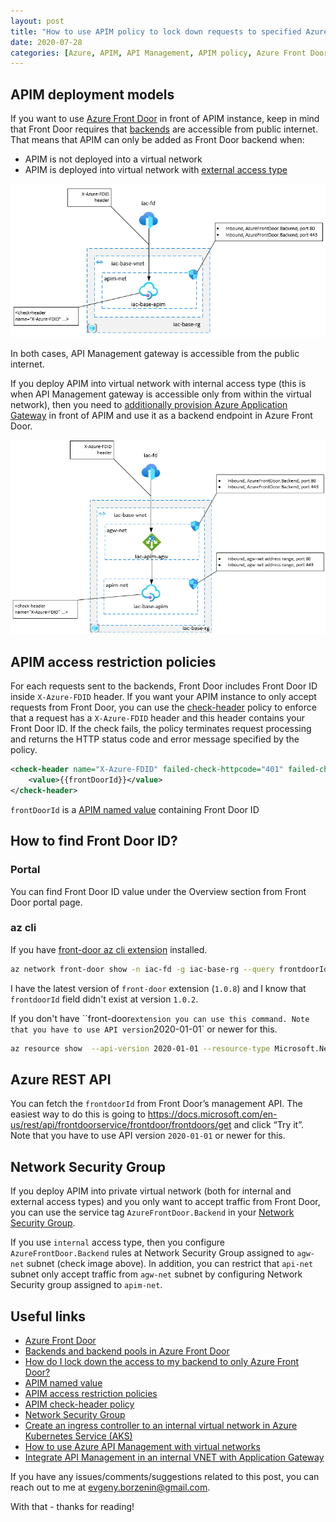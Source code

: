 ```yaml
---
layout: post
title: "How to use APIM policy to lock down requests to specified Azure Front Door instance?"
date: 2020-07-28
categories: [Azure, APIM, API Management, APIM policy, Azure Front Door]
---
```


## APIM deployment models

If you want to use [Azure Front Door](https://azure.microsoft.com/en-us/services/frontdoor/#overview) in front of APIM instance, keep in mind that Front Door requires that [backends](https://docs.microsoft.com/en-us/azure/frontdoor/front-door-backend-pool) are accessible from public internet. That means that APIM can only be added as Front Door backend when:

* APIM is not deployed into a virtual network
* APIM is deployed into virtual network with [external access type](https://docs.microsoft.com/en-us/azure/api-management/api-management-using-with-vnet)

![apim-internal](/images/2020-07-28-apim-external.png)

In both cases, API Management gateway is accessible from the public internet.

If you deploy APIM into virtual network with internal access type (this is when API Management gateway is accessible only from within the virtual network), then you need to [additionally provision Azure Application Gateway](https://docs.microsoft.com/en-us/azure/api-management/api-management-howto-integrate-internal-vnet-appgateway) in front of APIM and use it as a backend endpoint in Azure Front Door.

![apim-internal](/images/2020-07-28-apim-internal.png)

## APIM access restriction policies

For each requests sent to the backends, Front Door includes Front Door ID inside `X-Azure-FDID` header. If you want your APIM instance to only accept requests from Front Door, you can use the [check-header](https://docs.microsoft.com/en-us/azure/api-management/api-management-access-restriction-policies#CheckHTTPHeader) policy to enforce that a request has a `X-Azure-FDID` header and this header contains your Front Door ID. If the check fails, the policy terminates request processing and returns the HTTP status code and error message specified by the policy.

```xml
<check-header name="X-Azure-FDID" failed-check-httpcode="401" failed-check-error-message="Not authorized" ignore-case="false">
    <value>{{frontDoorId}}</value>
</check-header>
```

`frontDoorId` is a [APIM named value](https://docs.microsoft.com/en-us/azure/api-management/api-management-howto-properties) containing Front Door ID

## How to find Front Door ID?

### Portal

You can find Front Door ID value under the Overview section from Front Door portal page.

### az cli

If you have [front-door az cli extension](https://github.com/Azure/azure-cli-extensions/tree/master/src/front-door) installed.

```bash
az network front-door show -n iac-fd -g iac-base-rg --query frontdoorId
```

I have the latest version of `front-door` extension  (`1.0.8`) and I know that `frontdoorId` field didn't exist at version `1.0.2`.

If you don't have ``front-door` extension you can use this command. Note that you have to use API version `2020-01-01` or newer for this.

```bash
az resource show  --api-version 2020-01-01 --resource-type Microsoft.Network/frontdoors --name iac-fd --resource-group iac-base-rg --query properties.frontdoorId
```

## Azure REST API

You can fetch the `frontdoorId` from Front Door’s management API. The easiest way to do this is going to https://docs.microsoft.com/en-us/rest/api/frontdoorservice/frontdoor/frontdoors/get and click “Try it”. Note that you have to use API version `2020-01-01` or newer for this.

## Network Security Group

If you deploy APIM into private virtual network (both for internal and external access types) and you only want to accept traffic from Front Door, you can use the service tag `AzureFrontDoor.Backend` in your [Network Security Group](https://docs.microsoft.com/en-us/azure/virtual-network/security-overview).

If you use `internal` access type, then you configure `AzureFrontDoor.Backend` rules at Network Security Group assigned to `agw-net` subnet (check image above). In addition, you can restrict that `api-net` subnet only accept traffic from `agw-net` subnet by configuring Network Security group assigned to `apim-net`. 

## Useful links

* [Azure Front Door](https://azure.microsoft.com/en-us/services/frontdoor/#overview)
* [Backends and backend pools in Azure Front Door](https://docs.microsoft.com/en-us/azure/frontdoor/front-door-backend-pool)
* [How do I lock down the access to my backend to only Azure Front Door?](https://docs.microsoft.com/en-us/azure/frontdoor/front-door-faq#how-do-i-lock-down-the-access-to-my-backend-to-only-azure-front-door)
* [APIM named value](https://docs.microsoft.com/en-us/azure/api-management/api-management-howto-properties)
* [APIM access restriction policies](https://docs.microsoft.com/en-us/azure/api-management/api-management-access-restriction-policies)
* [APIM check-header policy](https://docs.microsoft.com/en-us/azure/api-management/api-management-access-restriction-policies#CheckHTTPHeader)
* [Network Security Group](https://docs.microsoft.com/en-us/azure/virtual-network/security-overview)
* [Create an ingress controller to an internal virtual network in Azure Kubernetes Service (AKS)](https://docs.microsoft.com/en-us/azure/aks/ingress-internal-ip)
* [How to use Azure API Management with virtual networks](https://docs.microsoft.com/en-us/azure/api-management/api-management-using-with-vnet)
* [Integrate API Management in an internal VNET with Application Gateway](https://docs.microsoft.com/en-us/azure/api-management/api-management-howto-integrate-internal-vnet-appgateway)

If you have any issues/comments/suggestions related to this post, you can reach out to me at evgeny.borzenin@gmail.com.

With that - thanks for reading!
